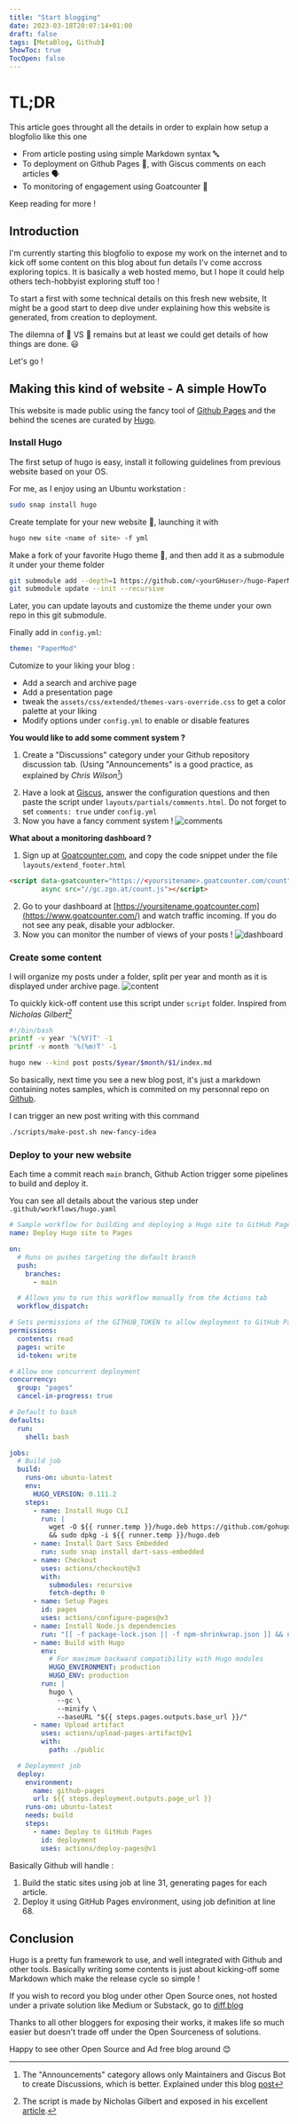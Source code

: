 ```yaml
---
title: "Start blogging"
date: 2023-03-18T20:07:14+01:00
draft: false
tags: [MetaBlog, Github]
ShowToc: true
TocOpen: false
---
```


# TL;DR

This article goes throught all the details in order to explain how setup a blogfolio
like this one
- From article posting using simple Markdown syntax 🔤
- To deployment on Github Pages 🚀, with Giscus comments on each articles 🗣️
- To monitoring of engagement using Goatcounter 📶

Keep reading for more !

## Introduction

I'm currently starting this blogfolio to expose my work on the internet and to kick off some content on this blog about fun details I'v come accross exploring topics. It is basically a web hosted memo, but I hope it could help others tech-hobbyist exploring stuff too !

To start a first with some technical details on this fresh new website, It might be a good start to
deep dive under explaining how this website is generated, from creation to deployment.

The dilemna of 🥚 VS 🐔 remains but at least we could get details of how things are done. 😃

Let's go !

## Making this kind of website - A simple HowTo

This website is made public using the fancy tool of [Github Pages](https://pages.github.com/)
and the behind the scenes are curated by [Hugo](https://gohugo.io/).

### Install Hugo

The first setup of hugo is easy, install it following guidelines from previous website based on your OS.

For me, as I enjoy using an Ubuntu workstation :

```sh
sudo snap install hugo
```

Create template for your new website 🚀, launching it with

```sh
hugo new site <name of site> -f yml
```

Make a fork of your favorite Hugo theme 🌟, and then add it as a submodule it under your theme folder

```sh
git submodule add --depth=1 https://github.com/<yourGHuser>/hugo-PaperMod.git themes/PaperMod
git submodule update --init --recursive
```
Later, you can update layouts and customize the theme under your own repo in this git submodule.

Finally add in `config.yml`:
```yaml
theme: "PaperMod"
```

Cutomize to your liking your blog :
- Add a search and archive page
- Add a presentation page
- tweak the `assets/css/extended/themes-vars-override.css` to get a color palette at your liking
- Modify options under `config.yml` to enable or disable features

**You would like to add some comment system ?**
1. Create a "Discussions" category under your Github repository discussion tab. (Using "Announcements" is a good practice, as explained by <cite>Chris Wilson[^1]</cite>)
[^1]: The "Announcements" category allows only Maintainers and Giscus Bot to create Discussions, which is better. Explained under this blog [post](https://cdwilson.dev/articles/using-giscus-for-comments-in-hugo/)
2. Have a look at [Giscus](https://giscus.app/), answer the configuration questions and then
paste the script under `layouts/partials/comments.html`. Do not forget to set `comments: true` under `config.yml`
3. Now you have a fancy comment system ! ![comments](comments_giscus.png#center)



**What about a monitoring dashboard ?**
1. Sign up at [Goatcounter.com](https://www.goatcounter.com/), and copy the code snippet under the file `layouts/extend_footer.html`

```html
<script data-goatcounter="https://<yoursitename>.goatcounter.com/count"
        async src="//gc.zgo.at/count.js"></script>
```
2. Go to your dashboard at [https://yoursitename.goatcounter.com](https://www.goatcounter.com/) and watch traffic incoming. If you do not see any peak, disable your adblocker.
3. Now you can monitor the number of views of your posts ! ![dashboard](goatcounter_dashboard.png#center)



### Create some content

I will organize my posts under a folder, split per year and month as it is displayed under archive page.
![content](content_folder.png)

To quickly kick-off content use this script under `script` folder. Inspired from <cite> Nicholas Gilbert[^2]</cite>

[^2]: The script is made by Nicholas Gilbert and exposed in his excellent [article](https://gilbertdev.net/posts/2023/02/enter-automation/).

```bash
#!/bin/bash
printf -v year '%(%Y)T' -1
printf -v month '%(%m)T' -1

hugo new --kind post posts/$year/$month/$1/index.md
```

So basically, next time you see a new blog post, it's just a markdown containing notes
samples, which is commited on my personnal repo on [Github](https://github.com/Emilien-Foissotte/emilien-foissotte.github.io).

I can trigger an new post writing with this command

```sh
./scripts/make-post.sh new-fancy-idea
```

### Deploy to your new website

Each time a commit reach `main`
branch, Github Action trigger some pipelines to build and deploy it.

You can see all details about the various step under `.github/workflows/hugo.yaml`

```yaml {linenos=true}
# Sample workflow for building and deploying a Hugo site to GitHub Pages
name: Deploy Hugo site to Pages

on:
  # Runs on pushes targeting the default branch
  push:
    branches:
      - main

  # Allows you to run this workflow manually from the Actions tab
  workflow_dispatch:

# Sets permissions of the GITHUB_TOKEN to allow deployment to GitHub Pages
permissions:
  contents: read
  pages: write
  id-token: write

# Allow one concurrent deployment
concurrency:
  group: "pages"
  cancel-in-progress: true

# Default to bash
defaults:
  run:
    shell: bash

jobs:
  # Build job
  build:
    runs-on: ubuntu-latest
    env:
      HUGO_VERSION: 0.111.2
    steps:
      - name: Install Hugo CLI
        run: |
          wget -O ${{ runner.temp }}/hugo.deb https://github.com/gohugoio/hugo/releases/download/v${HUGO_VERSION}/hugo_extended_${HUGO_VERSION}_linux-amd64.deb \
          && sudo dpkg -i ${{ runner.temp }}/hugo.deb
      - name: Install Dart Sass Embedded
        run: sudo snap install dart-sass-embedded
      - name: Checkout
        uses: actions/checkout@v3
        with:
          submodules: recursive
          fetch-depth: 0
      - name: Setup Pages
        id: pages
        uses: actions/configure-pages@v3
      - name: Install Node.js dependencies
        run: "[[ -f package-lock.json || -f npm-shrinkwrap.json ]] && npm ci || true"
      - name: Build with Hugo
        env:
          # For maximum backward compatibility with Hugo modules
          HUGO_ENVIRONMENT: production
          HUGO_ENV: production
        run: |
          hugo \
            --gc \
            --minify \
            --baseURL "${{ steps.pages.outputs.base_url }}/"
      - name: Upload artifact
        uses: actions/upload-pages-artifact@v1
        with:
          path: ./public

  # Deployment job
  deploy:
    environment:
      name: github-pages
      url: ${{ steps.deployment.outputs.page_url }}
    runs-on: ubuntu-latest
    needs: build
    steps:
      - name: Deploy to GitHub Pages
        id: deployment
        uses: actions/deploy-pages@v1
```

Basically Github will handle :

1. Build the static sites using job at line 31, generating pages for each article.
2. Deploy it using GitHub Pages environment, using job definition at line 68.

## Conclusion

Hugo is a pretty fun framework to use, and well integrated with Github and other tools.
Basically writing some contents is just about kicking-off some Markdown which make the
release cycle so simple !

If you wish to record you blog under other Open Source ones, not hosted under a private
solution like Medium or Substack, go to [diff.blog](https://diff.blog/)  

Thanks to all other bloggers for exposing their works, it makes life so much easier but doesn't trade off
under the Open Sourceness of solutions.

Happy to see other Open Source and Ad free blog around 😊
